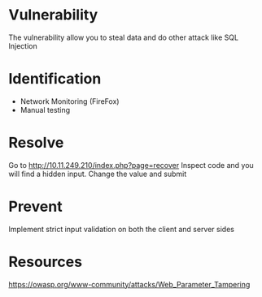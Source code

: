 # Vulnerability

The vulnerability allow you to steal data and do other attack like SQL Injection

# Identification

- Network Monitoring (FireFox)
- Manual testing

# Resolve

Go to http://10.11.249.210/index.php?page=recover
Inspect code and you will find a hidden input.
Change the value and submit

# Prevent

Implement strict input validation on both the client and server sides

# Resources

https://owasp.org/www-community/attacks/Web_Parameter_Tampering
